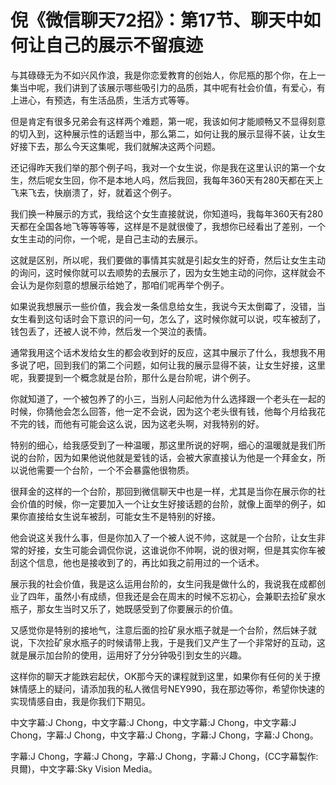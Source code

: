 # 倪《微信聊天72招》：第17节、聊天中如何让自己的展示不留痕迹

与其碌碌无为不如兴风作浪，我是你恋爱教育的创始人，你尼瓶的那个你，在上一集当中呢，我们讲到了该展示哪些吸引力的品质，其中呢有社会价值，有爱心，有上进心，有预选，有生活品质，生活方式等等。

但是肯定有很多兄弟会有这样两个难题，第一呢，我该如何才能顺畅又不显得刻意的切入到，这种展示性的话题当中，那么第二，如何让我的展示显得不装，让女生好接下去，那么今天这集呢，我们就解决这两个问题。

还记得昨天我们举的那个例子吗，我对一个女生说，你是我在这里认识的第一个女生，然后呢女生回，你不是本地人吗，然后我回，我每年360天有280天都在天上飞来飞去，快崩溃了，好，就着这个例子。

我们换一种展示的方式，我给这个女生直接就说，你知道吗，我每年360天有280天都在全国各地飞等等等等，这样是不是就很傻了，我想你已经看出了差别，一个女生主动的问你，一个呢，是自己主动的去展示。

这就是区别，所以呢，我们要做的事情其实就是引起女生的好奇，然后让女生主动的询问，这时候你就可以去顺势的去展示了，因为女生她主动的问你，这样就会不会认为是你刻意的想展示给她了，那咱们呢再举个例子。

如果说我想展示一些价值，我会发一条信息给女生，我说今天太倒霉了，没错，当女生看到这句话时会下意识的问一句，怎么了，这时候你就可以说，哎车被刮了，钱包丢了，还被人说不帅，然后发一个哭泣的表情。

通常我用这个话术发给女生的都会收到好的反应，这其中展示了什么，我想我不用多说了吧，回到我们的第二个问题，如何让我的展示显得不装，让女生好接，这里呢，我要提到一个概念就是台阶，那什么是台阶呢，讲个例子。

你就知道了，一个被包养了的小三，当别人问起他为什么选择跟一个老头在一起的时候，你猜他会怎么回答，他一定不会说，因为这个老头很有钱，他每个月给我花不完的钱，而他有可能会这么说，因为这老头啊，对我特别的好。

特别的细心，给我感受到了一种温暖，那这里所说的好啊，细心的温暖就是我们所说的台阶，因为如果他说他就是爱钱的话，会被大家直接认为他是一个拜金女，所以说他需要一个台阶，一个不会暴露他很物质。

很拜金的这样的一个台阶，那回到微信聊天中也是一样，尤其是当你在展示你的社会价值的时候，你一定要加入一个让女生好接话题的台阶，就像上面举的例子，如果你直接给女生说车被刮，可能女生不是特别的好接。

他会说这关我什么事，但是你加入了一个被人说不帅，这就是一个台阶，让女生非常的好接，女生可能会调侃你说，这谁说你不帅啊，说的很对啊，但是其实你车被刮这个信息，他也是接收到了的，再比如我之前用过的一个话术。

展示我的社会价值，我是这么运用台阶的，女生问我是做什么的，我说我在成都创业了四年，虽然小有成绩，但我还是会在周末的时候不忘初心，会兼职去捡矿泉水瓶子，那女生当时又乐了，她既感受到了你要展示的价值。

又感觉你是特别的接地气，注意后面的捡矿泉水瓶子就是一个台阶，然后妹子就说，下次捡矿泉水瓶子的时候请带上我，于是我们又产生了一个非常好的互动，这就是展示加台阶的使用，运用好了分分钟吸引到女生的兴趣。

这样你的聊天才能跌宕起伏，OK那今天的课程就到这里，如果你有任何的关于撩妹情感上的疑问，请添加我的私人微信号NEY990，我在那边等你，希望你快速的实现情感自由，我是你我们下期见。

中文字幕:J Chong，中文字幕:J Chong，中文字幕:J Chong，中文字幕:J Chong，字幕:J Chong，中文字幕:J Chong，字幕:J Chong，字幕:J Chong。

字幕:J Chong，字幕:J Chong，字幕:J Chong，字幕:J Chong，(CC字幕製作:貝爾)，中文字幕:Sky Vision Media。

